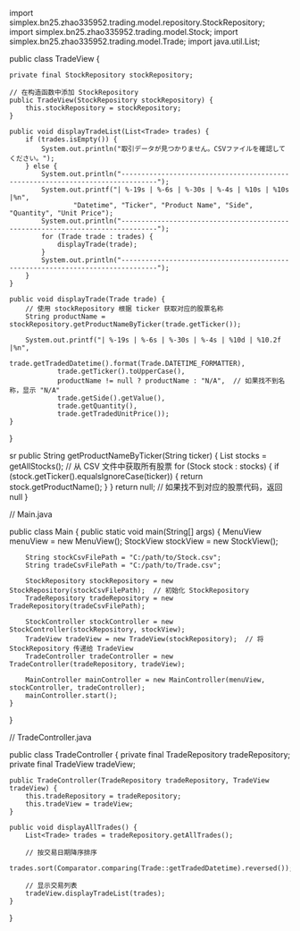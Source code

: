 import simplex.bn25.zhao335952.trading.model.repository.StockRepository;
import simplex.bn25.zhao335952.trading.model.Stock;
import simplex.bn25.zhao335952.trading.model.Trade;
import java.util.List;

public class TradeView {

    private final StockRepository stockRepository;

    // 在构造函数中添加 StockRepository
    public TradeView(StockRepository stockRepository) {
        this.stockRepository = stockRepository;
    }

    public void displayTradeList(List<Trade> trades) {
        if (trades.isEmpty()) {
            System.out.println("取引データが見つかりません。CSVファイルを確認してください。");
        } else {
            System.out.println("-------------------------------------------------------------------------------");
            System.out.printf("| %-19s | %-6s | %-30s | %-4s | %10s | %10s |%n",
                    "Datetime", "Ticker", "Product Name", "Side", "Quantity", "Unit Price");
            System.out.println("-------------------------------------------------------------------------------");
            for (Trade trade : trades) {
                displayTrade(trade);
            }
            System.out.println("-------------------------------------------------------------------------------");
        }
    }

    public void displayTrade(Trade trade) {
        // 使用 stockRepository 根据 ticker 获取对应的股票名称
        String productName = stockRepository.getProductNameByTicker(trade.getTicker());
        
        System.out.printf("| %-19s | %-6s | %-30s | %-4s | %10d | %10.2f |%n",
                trade.getTradedDatetime().format(Trade.DATETIME_FORMATTER),
                trade.getTicker().toUpperCase(),
                productName != null ? productName : "N/A",  // 如果找不到名称，显示 "N/A"
                trade.getSide().getValue(),
                trade.getQuantity(),
                trade.getTradedUnitPrice());
    }
}

sr
public String getProductNameByTicker(String ticker) {
    List<Stock> stocks = getAllStocks();  // 从 CSV 文件中获取所有股票
    for (Stock stock : stocks) {
        if (stock.getTicker().equalsIgnoreCase(ticker)) {
            return stock.getProductName();
        }
    }
    return null;  // 如果找不到对应的股票代码，返回 null
}

// Main.java

public class Main {
    public static void main(String[] args) {
        MenuView menuView = new MenuView();
        StockView stockView = new StockView();
        
        String stockCsvFilePath = "C:/path/to/Stock.csv";
        String tradeCsvFilePath = "C:/path/to/Trade.csv";

        StockRepository stockRepository = new StockRepository(stockCsvFilePath);  // 初始化 StockRepository
        TradeRepository tradeRepository = new TradeRepository(tradeCsvFilePath);

        StockController stockController = new StockController(stockRepository, stockView);
        TradeView tradeView = new TradeView(stockRepository);  // 将 StockRepository 传递给 TradeView
        TradeController tradeController = new TradeController(tradeRepository, tradeView);

        MainController mainController = new MainController(menuView, stockController, tradeController);
        mainController.start();
    }
}

// TradeController.java

public class TradeController {
    private final TradeRepository tradeRepository;
    private final TradeView tradeView;

    public TradeController(TradeRepository tradeRepository, TradeView tradeView) {
        this.tradeRepository = tradeRepository;
        this.tradeView = tradeView;
    }

    public void displayAllTrades() {
        List<Trade> trades = tradeRepository.getAllTrades();

        // 按交易日期降序排序
        trades.sort(Comparator.comparing(Trade::getTradedDatetime).reversed());

        // 显示交易列表
        tradeView.displayTradeList(trades);
    }
}
